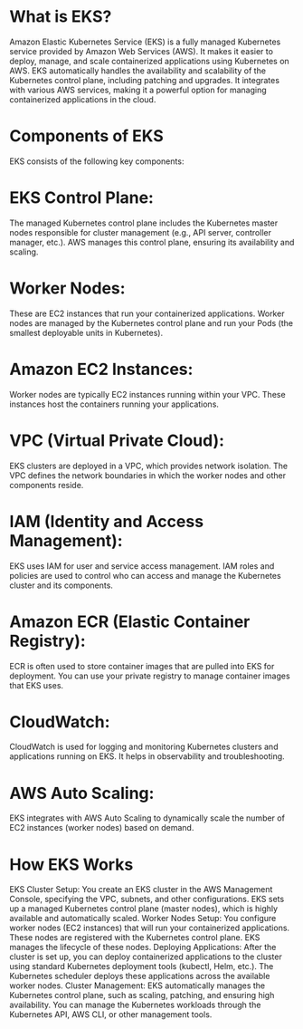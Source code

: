 # What is EKS?

Amazon Elastic Kubernetes Service (EKS) is a fully managed Kubernetes service provided by Amazon Web Services (AWS). It makes it easier to deploy, manage, and scale containerized applications using Kubernetes on AWS. EKS automatically handles the availability and scalability of the Kubernetes control plane, including patching and upgrades. It integrates with various AWS services, making it a powerful option for managing containerized applications in the cloud.

# Components of EKS
EKS consists of the following key components:
# EKS Control Plane:
The managed Kubernetes control plane includes the Kubernetes master nodes responsible for cluster management (e.g., API server, controller manager, etc.). AWS manages this control plane, ensuring its availability and scaling.
# Worker Nodes:
These are EC2 instances that run your containerized applications. Worker nodes are managed by the Kubernetes control plane and run your Pods (the smallest deployable units in Kubernetes).
# Amazon EC2 Instances:
Worker nodes are typically EC2 instances running within your VPC. These instances host the containers running your applications.
# VPC (Virtual Private Cloud):
EKS clusters are deployed in a VPC, which provides network isolation. The VPC defines the network boundaries in which the worker nodes and other components reside.
# IAM (Identity and Access Management):
EKS uses IAM for user and service access management. IAM roles and policies are used to control who can access and manage the Kubernetes cluster and its components.
# Amazon ECR (Elastic Container Registry):
ECR is often used to store container images that are pulled into EKS for deployment. You can use your private registry to manage container images that EKS uses.
# CloudWatch:
CloudWatch is used for logging and monitoring Kubernetes clusters and applications running on EKS. It helps in observability and troubleshooting.
# AWS Auto Scaling:
EKS integrates with AWS Auto Scaling to dynamically scale the number of EC2 instances (worker nodes) based on demand.

# How EKS Works
EKS Cluster Setup:
You create an EKS cluster in the AWS Management Console, specifying the VPC, subnets, and other configurations.
EKS sets up a managed Kubernetes control plane (master nodes), which is highly available and automatically scaled.
Worker Nodes Setup:
You configure worker nodes (EC2 instances) that will run your containerized applications.
These nodes are registered with the Kubernetes control plane. EKS manages the lifecycle of these nodes.
Deploying Applications:
After the cluster is set up, you can deploy containerized applications to the cluster using standard Kubernetes deployment tools (kubectl, Helm, etc.).
The Kubernetes scheduler deploys these applications across the available worker nodes.
Cluster Management:
EKS automatically manages the Kubernetes control plane, such as scaling, patching, and ensuring high availability.
You can manage the Kubernetes workloads through the Kubernetes API, AWS CLI, or other management tools.


